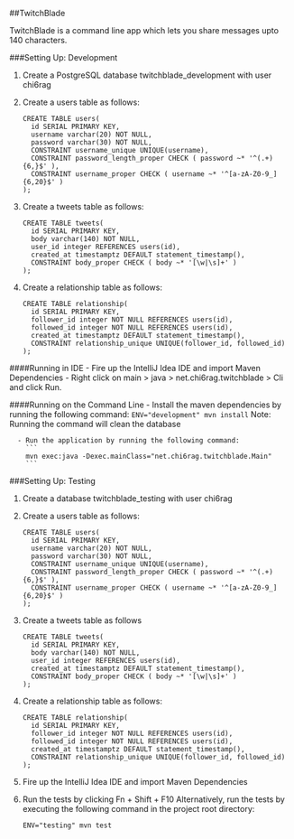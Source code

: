 ##TwitchBlade

TwitchBlade is a command line app which lets you share messages upto 140 characters.

###Setting Up: Development
1. Create a PostgreSQL database twitchblade_development with user chi6rag
2. Create a users table as follows:
    
    ```
    CREATE TABLE users(
      id SERIAL PRIMARY KEY,
      username varchar(20) NOT NULL,
      password varchar(30) NOT NULL,
      CONSTRAINT username_unique UNIQUE(username),
      CONSTRAINT password_length_proper CHECK ( password ~* '^(.+){6,}$' ),
      CONSTRAINT username_proper CHECK ( username ~* '^[a-zA-Z0-9_]{6,20}$' )
    );
    ```
3. Create a tweets table as follows:

    ```
    CREATE TABLE tweets(
      id SERIAL PRIMARY KEY,
      body varchar(140) NOT NULL,
      user_id integer REFERENCES users(id),
      created_at timestamptz DEFAULT statement_timestamp(),
      CONSTRAINT body_proper CHECK ( body ~* '[\w|\s]+' )
    );
    ```
4. Create a relationship table as follows:

    ```
    CREATE TABLE relationship(
      id SERIAL PRIMARY KEY,
      follower_id integer NOT NULL REFERENCES users(id),
      followed_id integer NOT NULL REFERENCES users(id),
      created_at timestamptz DEFAULT statement_timestamp(),
      CONSTRAINT relationship_unique UNIQUE(follower_id, followed_id)
    );
    ```

####Running in IDE
      - Fire up the IntelliJ Idea IDE and import Maven Dependencies
      - Right click on main > java > net.chi6rag.twitchblade > Cli and click Run.

####Running on the Command Line
      - Install the maven dependencies by running the following command:
        ```
        ENV="development" mvn install
        ```
        Note: Running the command will clean the database

      - Run the application by running the following command:
        ```
        mvn exec:java -Dexec.mainClass="net.chi6rag.twitchblade.Main"
        ```

###Setting Up: Testing
1. Create a database twitchblade_testing with user chi6rag
2. Create a users table as follows:
    
    ```
    CREATE TABLE users(
      id SERIAL PRIMARY KEY,
      username varchar(20) NOT NULL,
      password varchar(30) NOT NULL,
      CONSTRAINT username_unique UNIQUE(username),
      CONSTRAINT password_length_proper CHECK ( password ~* '^(.+){6,}$' ),
      CONSTRAINT username_proper CHECK ( username ~* '^[a-zA-Z0-9_]{6,20}$' )
    );
    ```
3. Create a tweets table as follows

    ```
    CREATE TABLE tweets(
      id SERIAL PRIMARY KEY,
      body varchar(140) NOT NULL,
      user_id integer REFERENCES users(id),
      created_at timestamptz DEFAULT statement_timestamp(),
      CONSTRAINT body_proper CHECK ( body ~* '[\w|\s]+' )
    );
    ```
4. Create a relationship table as follows:

    ```
    CREATE TABLE relationship(
      id SERIAL PRIMARY KEY,
      follower_id integer NOT NULL REFERENCES users(id),
      followed_id integer NOT NULL REFERENCES users(id),
      created_at timestamptz DEFAULT statement_timestamp(),
      CONSTRAINT relationship_unique UNIQUE(follower_id, followed_id)
    );
    ```
5. Fire up the IntelliJ Idea IDE and import Maven Dependencies
6. Run the tests by clicking Fn + Shift + F10
   Alternatively, run the tests by executing the following command in the
   project root directory:
   
      ```
      ENV="testing" mvn test
      ```